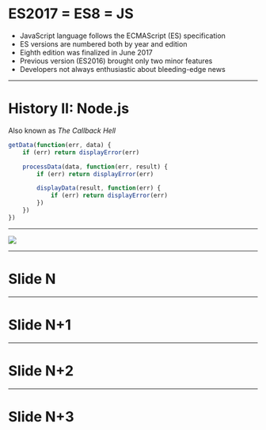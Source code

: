 # ES2017 = ES8 = JS

  - JavaScript language follows the ECMAScript (ES) specification
  - ES versions are numbered both by year and edition
  - Eighth edition was finalized in June 2017
  - Previous version (ES2016) brought only two minor features
  - Developers not always enthusiastic about bleeding-edge news

---

# History II: Node.js

Also known as *The Callback Hell*

```js
getData(function(err, data) {
	if (err) return displayError(err)

	processData(data, function(err, result) {
		if (err) return displayError(err)

		displayData(result, function(err) {
			if (err) return displayError(err)
		})
	})
})
```

---

![](https://f4.bcbits.com/img/0003971684_10.jpg)

---

# Slide N

---

# Slide N+1

---

# Slide N+2

---

# Slide N+3